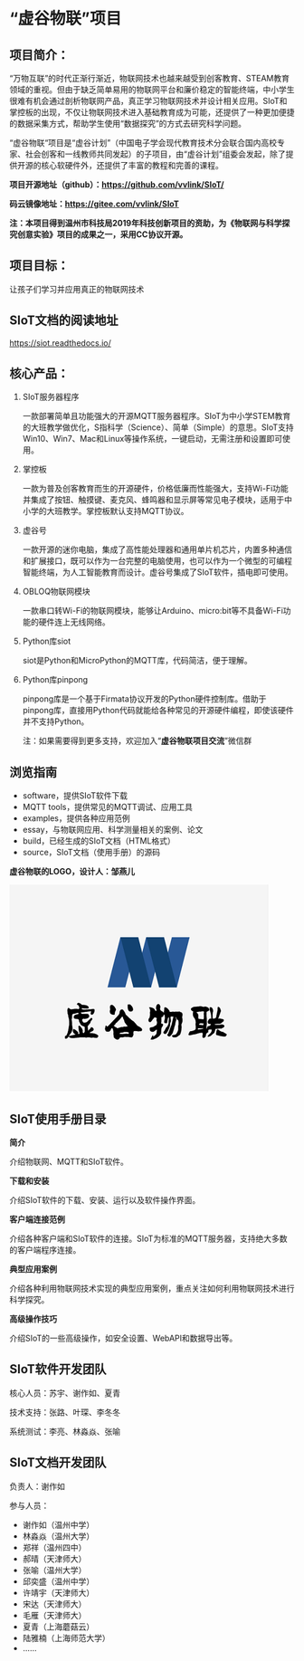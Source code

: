 # “虚谷物联”项目

## 项目简介：

  “万物互联”的时代正渐行渐近，物联网技术也越来越受到创客教育、STEAM教育领域的重视。但由于缺乏简单易用的物联网平台和廉价稳定的智能终端，中小学生很难有机会通过剖析物联网产品，真正学习物联网技术并设计相关应用。SIoT和掌控板的出现，不仅让物联网技术进入基础教育成为可能，还提供了一种更加便捷的数据采集方式，帮助学生使用“数据探究”的方式去研究科学问题。

  “虚谷物联“项目是“虚谷计划”（中国电子学会现代教育技术分会联合国内高校专家、社会创客和一线教师共同发起）的子项目，由“虚谷计划”组委会发起，除了提供开源的核心软硬件外，还提供了丰富的教程和完善的课程。

  **项目开源地址（github）：https://github.com/vvlink/SIoT/**

  **码云镜像地址：https://gitee.com/vvlink/SIoT**

**注：本项目得到温州市科技局2019年科技创新项目的资助，为《物联网与科学探究创意实验》项目的成果之一，采用CC协议开源。**

## 项目目标：

  让孩子们学习并应用真正的物联网技术

## SIoT文档的阅读地址

  https://siot.readthedocs.io/

## 核心产品：

1. SIoT服务器程序
   
   一款部署简单且功能强大的开源MQTT服务器程序。SIoT为中小学STEM教育的大班教学做优化，S指科学（Science）、简单（Simple）的意思。SIoT支持Win10、Win7、Mac和Linux等操作系统，一键启动，无需注册和设置即可使用。

2. 掌控板
   
   一款为普及创客教育而生的开源硬件，价格低廉而性能强大，支持Wi-Fi功能并集成了按钮、触摸键、麦克风、蜂鸣器和显示屏等常见电子模块，适用于中小学的大班教学。掌控板默认支持MQTT协议。

3. 虚谷号
   
   一款开源的迷你电脑，集成了高性能处理器和通用单片机芯片，内置多种通信和扩展接口，既可以作为一台完整的电脑使用，也可以作为一个微型的可编程智能终端，为人工智能教育而设计。虚谷号集成了SIoT软件，插电即可使用。

4. OBLOQ物联网模块
   
   一款串口转Wi-Fi的物联网模块，能够让Arduino、micro:bit等不具备Wi-Fi功能的硬件连上无线网络。

5. Python库siot
   
   siot是Python和MicroPython的MQTT库，代码简洁，便于理解。

6. Python库pinpong
   
   pinpong库是一个基于Firmata协议开发的Python硬件控制库。借助于pinpong库，直接用Python代码就能给各种常见的开源硬件编程，即使该硬件并不支持Python。
   
   注：如果需要得到更多支持，欢迎加入“**虚谷物联项目交流**”微信群

## 浏览指南

- software，提供SIoT软件下载
- MQTT tools，提供常见的MQTT调试、应用工具
- examples，提供各种应用范例
- essay，与物联网应用、科学测量相关的案例、论文
- build，已经生成的SIoT文档（HTML格式）
- source，SIoT文档（使用手册）的源码

**虚谷物联的LOGO，设计人：邹燕儿**

![虚谷物联的LOGO，设计人：邹燕儿](https://github.com/vvlink/SIoT/blob/master/vvlink_logo.png)

## SIoT使用手册目录

**简介**

介绍物联网、MQTT和SIoT软件。

**下载和安装**

介绍SIoT软件的下载、安装、运行以及软件操作界面。

**客户端连接范例**

介绍各种客户端和SIoT软件的连接。SIoT为标准的MQTT服务器，支持绝大多数的客户端程序连接。

**典型应用案例**

介绍各种利用物联网技术实现的典型应用案例，重点关注如何利用物联网技术进行科学探究。

**高级操作技巧**

介绍SIoT的一些高级操作，如安全设置、WebAPI和数据导出等。

## SIoT软件开发团队

核心人员：苏宇、谢作如、夏青

技术支持：张路、叶琛、李冬冬

系统测试：李亮、林淼焱、张喻

## SIoT文档开发团队

负责人：谢作如

参与人员：

- 谢作如（温州中学）
- 林淼焱（温州大学）
- 郑祥（温州四中）
- 郝晴（天津师大）
- 张喻（温州大学）
- 邱奕盛（温州中学）
- 许靖宇（天津师大）
- 宋达（天津师大）
- 毛雁（天津师大）
- 夏青（上海蘑菇云）
- 陆雅楠（上海师范大学）
- ……
